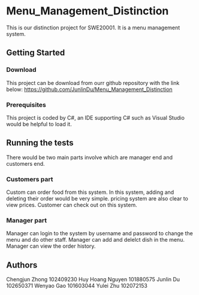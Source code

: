 # Menu_Management_Distinction

This is our distinction project for SWE20001. It is a menu management system.

## Getting Started

### Download

This project can be download from ourr github repository with the link below:
https://github.com/JunlinDu/Menu_Management_Distinction

### Prerequisites

This project is coded by C#, an IDE supporting C# such as Visual Studio would be helpful to load it.

## Running the tests

There would be two main parts involve which are manager end and customers end.

### Customers part

Custom can order food from this system. 
In this system, adding and deleting their order would be very simple.
pricing system are also clear to view prices.
Customer can check out on this system.

### Manager part

Manager can login to the system by username and password to change the menu and do other staff.
Manager can add and delelct dish in the menu.
Manager can view the order history.

## Authors
Chengjun Zhong 102409230
Huy Hoang Nguyen 101880575
Junlin Du 102650371
Wenyao Gao 101603044
Yulei Zhu 102072153
